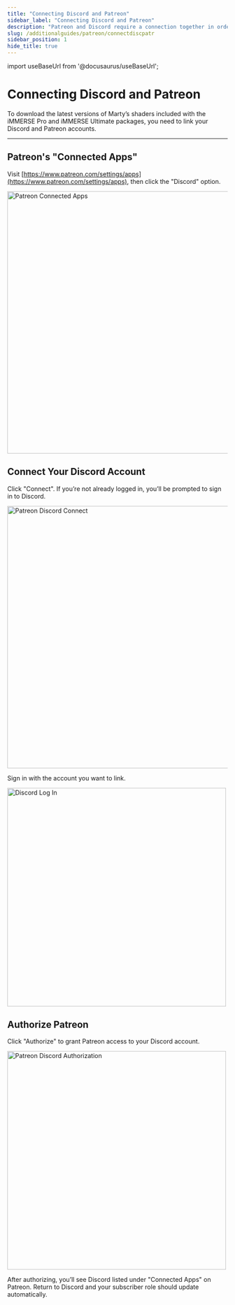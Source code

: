 ```yaml
---
title: "Connecting Discord and Patreon"
sidebar_label: "Connecting Discord and Patreon"
description: "Patreon and Discord require a connection together in order to work properly. This guide covers how to connect the two."
slug: /additionalguides/patreon/connectdiscpatr
sidebar_position: 1
hide_title: true
---
```


<!----------------------- IMPORTS ---------------------------->

import useBaseUrl from '@docusaurus/useBaseUrl';

<!----------------------------------------------------------->

# Connecting Discord and Patreon
To download the latest versions of Marty’s shaders included with the iMMERSE Pro and iMMERSE Ultimate packages, you need to link your Discord and Patreon accounts.

---

## Patreon's "Connected Apps"
Visit [https://www.patreon.com/settings/apps](https://www.patreon.com/settings/apps), then click the "Discord" option.

<img
  src="https://assets.martysmods.com/additionalguides/patreon/ConnectPatreonDiscordConnectedApp.webp"
  alt="Patreon Connected Apps"
  width="600"
/>

## Connect Your Discord Account
Click "Connect". If you’re not already logged in, you’ll be prompted to sign in to Discord.

<img
  src="https://assets.martysmods.com/additionalguides/patreon/ConnectPatreonDiscordConnectButton.webp"
  alt="Patreon Discord Connect"
  width="600"
/>

Sign in with the account you want to link.

<img
  src="https://assets.martysmods.com/additionalguides/patreon/ConnectPatreonDiscordLogin.webp"
  alt="Discord Log In"
  width="500"
/>

## Authorize Patreon
Click "Authorize" to grant Patreon access to your Discord account.

<img
  src="https://assets.martysmods.com/additionalguides/patreon/ConnectPatreonDiscordAuthorize.webp"
  alt="Patreon Discord Authorization"
  width="500"
/>

After authorizing, you’ll see Discord listed under "Connected Apps" on Patreon. Return to Discord and your subscriber role should update automatically.